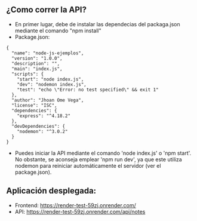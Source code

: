 ## ¿Como correr la API?
* En primer lugar, debe de instalar las dependecias del packaga.json mediante el comando "npm install"
* Package.json:

```
{
  "name": "node-js-ejemplos",
  "version": "1.0.0",
  "description": "",
  "main": "index.js",
  "scripts": {
    "start": "node index.js",
    "dev": "nodemon index.js",
    "test": "echo \"Error: no test specified\" && exit 1"
  },
  "author": "Jhoan Ome Vega",
  "license": "ISC",
  "dependencies": {
    "express": "^4.18.2"
  },
  "devDependencies": {
    "nodemon": "^3.0.2"
  }
}
```

* Puedes iniciar la API mediante el comando 'node index.js' o 'npm start'. No obstante, se aconseja emplear 'npm run dev', ya que este utiliza nodemon para reiniciar automáticamente el servidor (ver el package.json).

## Aplicación desplegada:
* Frontend: https://render-test-59zj.onrender.com/
* API: https://render-test-59zj.onrender.com/api/notes

